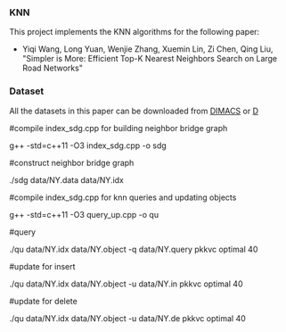 ### KNN
This project implements the KNN algorithms for the following paper:
* Yiqi Wang, Long Yuan,  Wenjie Zhang, Xuemin Lin, Zi Chen, Qing Liu, "Simpler is More: Efficient Top-K Nearest Neighbors Search on Large Road Networks"

### Dataset

All the datasets in this paper can be downloaded from [DIMACS](http://www.diag.uniroma1.it/~challenge9/) or [D](http://www.diag.uniroma1.it/~challenge9/download.shtml)

#compile index_sdg.cpp for building neighbor bridge graph

g++ -std=c++11 -O3 index_sdg.cpp -o sdg


#construct neighbor bridge graph

./sdg data/NY.data data/NY.idx

#compile index_sdg.cpp for knn queries and updating objects

g++ -std=c++11 -O3 query_up.cpp -o qu

#query

./qu data/NY.idx data/NY.object -q data/NY.query pkkvc optimal 40

#update for insert

./qu data/NY.idx data/NY.object -u data/NY.in pkkvc optimal 40

#update for delete

./qu data/NY.idx data/NY.object -u data/NY.de pkkvc optimal 40
